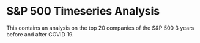 # S&P 500 Timeseries Analysis
This contains an analysis on the top 20 companies of the S&amp;P 500 3 years before and after COVID 19.
